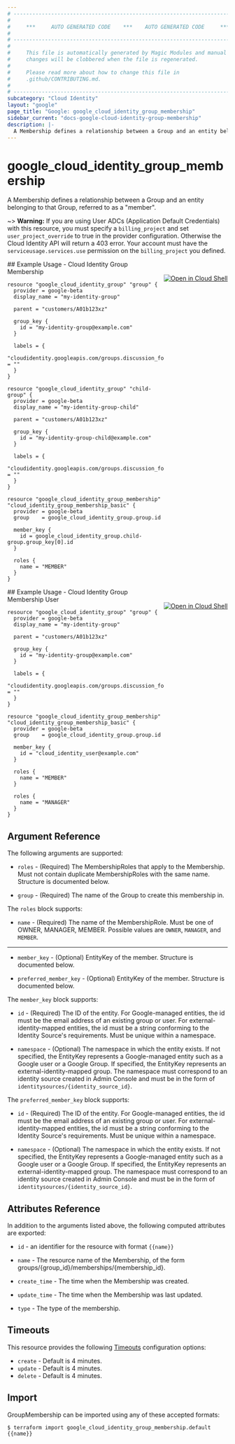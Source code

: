 ```yaml
---
# ----------------------------------------------------------------------------
#
#     ***     AUTO GENERATED CODE    ***    AUTO GENERATED CODE     ***
#
# ----------------------------------------------------------------------------
#
#     This file is automatically generated by Magic Modules and manual
#     changes will be clobbered when the file is regenerated.
#
#     Please read more about how to change this file in
#     .github/CONTRIBUTING.md.
#
# ----------------------------------------------------------------------------
subcategory: "Cloud Identity"
layout: "google"
page_title: "Google: google_cloud_identity_group_membership"
sidebar_current: "docs-google-cloud-identity-group-membership"
description: |-
  A Membership defines a relationship between a Group and an entity belonging to that Group, referred to as a "member".
---
```


# google\_cloud\_identity\_group\_membership

A Membership defines a relationship between a Group and an entity belonging to that Group, referred to as a "member".

~> **Warning:** If you are using User ADCs (Application Default Credentials) with this resource,
you must specify a `billing_project` and set `user_project_override` to true
in the provider configuration. Otherwise the Cloud Identity API will return a 403 error.
Your account must have the `serviceusage.services.use` permission on the
`billing_project` you defined.

<div class = "oics-button" style="float: right; margin: 0 0 -15px">
  <a href="https://console.cloud.google.com/cloudshell/open?cloudshell_git_repo=https%3A%2F%2Fgithub.com%2Fterraform-google-modules%2Fdocs-examples.git&cloudshell_working_dir=cloud_identity_group_membership&cloudshell_image=gcr.io%2Fgraphite-cloud-shell-images%2Fterraform%3Alatest&open_in_editor=main.tf&cloudshell_print=.%2Fmotd&cloudshell_tutorial=.%2Ftutorial.md" target="_blank">
    <img alt="Open in Cloud Shell" src="//gstatic.com/cloudssh/images/open-btn.svg" style="max-height: 44px; margin: 32px auto; max-width: 100%;">
  </a>
</div>
## Example Usage - Cloud Identity Group Membership


```hcl
resource "google_cloud_identity_group" "group" {
  provider = google-beta
  display_name = "my-identity-group"

  parent = "customers/A01b123xz"

  group_key {
  	id = "my-identity-group@example.com"
  }

  labels = {
    "cloudidentity.googleapis.com/groups.discussion_forum" = ""
  }
}

resource "google_cloud_identity_group" "child-group" {
  provider = google-beta
  display_name = "my-identity-group-child"

  parent = "customers/A01b123xz"

  group_key {
  	id = "my-identity-group-child@example.com"
  }

  labels = {
    "cloudidentity.googleapis.com/groups.discussion_forum" = ""
  }
}

resource "google_cloud_identity_group_membership" "cloud_identity_group_membership_basic" {
  provider = google-beta
  group    = google_cloud_identity_group.group.id

  member_key {
    id = google_cloud_identity_group.child-group.group_key[0].id
  }

  roles {
  	name = "MEMBER"
  }
}
```
<div class = "oics-button" style="float: right; margin: 0 0 -15px">
  <a href="https://console.cloud.google.com/cloudshell/open?cloudshell_git_repo=https%3A%2F%2Fgithub.com%2Fterraform-google-modules%2Fdocs-examples.git&cloudshell_working_dir=cloud_identity_group_membership_user&cloudshell_image=gcr.io%2Fgraphite-cloud-shell-images%2Fterraform%3Alatest&open_in_editor=main.tf&cloudshell_print=.%2Fmotd&cloudshell_tutorial=.%2Ftutorial.md" target="_blank">
    <img alt="Open in Cloud Shell" src="//gstatic.com/cloudssh/images/open-btn.svg" style="max-height: 44px; margin: 32px auto; max-width: 100%;">
  </a>
</div>
## Example Usage - Cloud Identity Group Membership User


```hcl
resource "google_cloud_identity_group" "group" {
  provider = google-beta
  display_name = "my-identity-group"

  parent = "customers/A01b123xz"

  group_key {
    id = "my-identity-group@example.com"
  }

  labels = {
    "cloudidentity.googleapis.com/groups.discussion_forum" = ""
  }
}

resource "google_cloud_identity_group_membership" "cloud_identity_group_membership_basic" {
  provider = google-beta
  group    = google_cloud_identity_group.group.id

  member_key {
    id = "cloud_identity_user@example.com"
  }

  roles {
    name = "MEMBER"
  }

  roles {
    name = "MANAGER"
  }
}
```

## Argument Reference

The following arguments are supported:


* `roles` -
  (Required)
  The MembershipRoles that apply to the Membership.
  Must not contain duplicate MembershipRoles with the same name.
  Structure is documented below.

* `group` -
  (Required)
  The name of the Group to create this membership in.


The `roles` block supports:

* `name` -
  (Required)
  The name of the MembershipRole. Must be one of OWNER, MANAGER, MEMBER.
  Possible values are `OWNER`, `MANAGER`, and `MEMBER`.

- - -


* `member_key` -
  (Optional)
  EntityKey of the member.
  Structure is documented below.

* `preferred_member_key` -
  (Optional)
  EntityKey of the member.
  Structure is documented below.


The `member_key` block supports:

* `id` -
  (Required)
  The ID of the entity.
  For Google-managed entities, the id must be the email address of an existing
  group or user.
  For external-identity-mapped entities, the id must be a string conforming
  to the Identity Source's requirements.
  Must be unique within a namespace.

* `namespace` -
  (Optional)
  The namespace in which the entity exists.
  If not specified, the EntityKey represents a Google-managed entity
  such as a Google user or a Google Group.
  If specified, the EntityKey represents an external-identity-mapped group.
  The namespace must correspond to an identity source created in Admin Console
  and must be in the form of `identitysources/{identity_source_id}`.

The `preferred_member_key` block supports:

* `id` -
  (Required)
  The ID of the entity.
  For Google-managed entities, the id must be the email address of an existing
  group or user.
  For external-identity-mapped entities, the id must be a string conforming
  to the Identity Source's requirements.
  Must be unique within a namespace.

* `namespace` -
  (Optional)
  The namespace in which the entity exists.
  If not specified, the EntityKey represents a Google-managed entity
  such as a Google user or a Google Group.
  If specified, the EntityKey represents an external-identity-mapped group.
  The namespace must correspond to an identity source created in Admin Console
  and must be in the form of `identitysources/{identity_source_id}`.

## Attributes Reference

In addition to the arguments listed above, the following computed attributes are exported:

* `id` - an identifier for the resource with format `{{name}}`

* `name` -
  The resource name of the Membership, of the form groups/{group_id}/memberships/{membership_id}.

* `create_time` -
  The time when the Membership was created.

* `update_time` -
  The time when the Membership was last updated.

* `type` -
  The type of the membership.


## Timeouts

This resource provides the following
[Timeouts](/docs/configuration/resources.html#timeouts) configuration options:

- `create` - Default is 4 minutes.
- `update` - Default is 4 minutes.
- `delete` - Default is 4 minutes.

## Import

GroupMembership can be imported using any of these accepted formats:

```
$ terraform import google_cloud_identity_group_membership.default {{name}}
```
